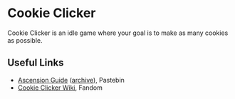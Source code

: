 # Cookie Clicker

Cookie Clicker is an idle game where your goal is to make as many cookies as
possible.

## Useful Links

- [Ascension Guide](https://pastebin.com/PutF8qFd)
   ([archive](https://archive.ph/CA9bm)), Pastebin
- [Cookie Clicker
  Wiki](https://cookieclicker.fandom.com/wiki/Cookie_Clicker_Wiki), Fandom
